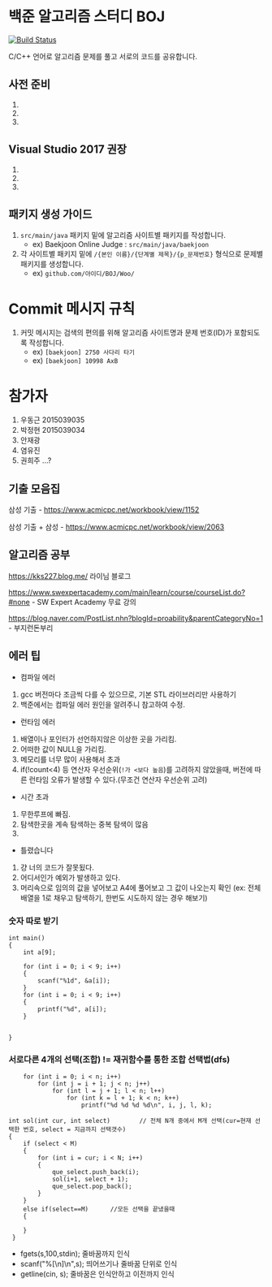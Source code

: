 # 백준 알고리즘 스터디 BOJ 
[![Build Status](https://travis-ci.org/y3s-study/algorithm-java.svg?branch=master)](https://travis-ci.org/y3s-study/algorithm-java)


C/C++ 언어로 알고리즘 문제를 풀고 서로의 코드를 공유합니다. 



## 사전 준비
1. 
2. 
3. 

## Visual Studio 2017 권장
1. 
2. 
3. 

## 패키지 생성 가이드
1. `src/main/java` 패키지 밑에 알고리즘 사이트별 패키지를 작성합니다.
    - ex) Baekjoon Online Judge : `src/main/java/baekjoon`
2. 각 사이트별 패키지 밑에 `/{본인 이름}/{단계별 제목}/{p_문제번호}` 형식으로 문제별 패키지를 생성합니다.
    - ex) `github.com/아이디/BOJ/Woo/`
    

# Commit 메시지 규칙

1. 커밋 메시지는 검색의 편의를 위해 알고리즘 사이트명과 문제 번호(ID)가 포함되도록 작성합니다.
    - ex) `[baekjoon] 2750 사다리 타기`
    - ex) `[baekjoon] 10998 AxB`


# 참가자
1. 우동근 2015039035 
2. 박정현 2015039034 
3. 안재광 
4. 염유진 
5. 권희주 ...?



## 기출 모음집

삼성 기출 - https://www.acmicpc.net/workbook/view/1152

삼성 기출 + 삼성  - https://www.acmicpc.net/workbook/view/2063


## 알고리즘 공부

https://kks227.blog.me/   라이님 블로그


https://www.swexpertacademy.com/main/learn/course/courseList.do?#none - SW Expert Academy 무료 강의


https://blog.naver.com/PostList.nhn?blogId=proability&parentCategoryNo=1 - 부지런돈부리






## 에러 팁

- 컴파일 에러
1. gcc 버전마다 조금씩 다를 수 있으므로, 기본 STL 라이브러리만 사용하기
2. 백준에서는 컴파일 에러 원인을 알려주니 참고하여 수정.

- 런타임 에러
1. 배열이나 포인터가 선언하지않은 이상한 곳을 가리킴.
2. 어떠한 값이 NULL을 가리킴.
3. 메모리를 너무 많이 사용해서 초과
4. if(!count<4) 등 연산자 우선순위(`!가 <보다 높음`)를 고려하지 않았을때, 버전에 따른 런타임 오류가 발생할 수 있다.(무조건 연산자 우선순위 고려)

- 시간 초과
1. 무한루프에 빠짐.
2. 탐색한곳을 계속 탐색하는 중복 탐색이 많음
3. 

- 틀렸습니다
1. 걍 너의 코드가 잘못됬다.
2. 어디서인가 예외가 발생하고 있다.
3. 머리속으로 임의의 값을 넣어보고 A4에 풀어보고 그 값이 나오는지 확인 
(ex: 전체 배열을 1로 채우고 탐색하기, 한번도 시도하지 않는 경우 해보기)

### 숫자 따로 받기
```
int main()
{
	int a[9];

	for (int i = 0; i < 9; i++)
	{
		scanf("%1d", &a[i]);
	}
	for (int i = 0; i < 9; i++)
	{
		printf("%d", a[i]);
	}


}
```

### 서로다른 4개의 선택(조합) != 재귀함수를 통한 조합 선택법(dfs)
```
	for (int i = 0; i < n; i++)
		for (int j = i + 1; j < n; j++)
			for (int l = j + 1; l < n; l++)
				for (int k = l + 1; k < n; k++)
					printf("%d %d %d %d\n", i, j, l, k);
```

```
int sol(int cur, int select) 		// 전체 N개 중에서 M개 선택(cur=현재 선택한 번호, select = 지금까지 선택갯수)
{
	if (select < M) 
	{
		for (int i = cur; i < N; i++)
		{
			que_select.push_back(i);
			sol(i+1, select + 1);
			que_select.pop_back();
		}
	}
	else if(select==M)		//모든 선택을 끝냈을때
	{
	
	}
 }
```

	
- fgets(s,100,stdin);   줄바꿈까지 인식
- scanf("%[\n]\n",s);   띄어쓰기나 줄바꿈 단위로 인식
- getline(cin, s);      줄바꿈은 인식안하고 이전까지 인식
```

